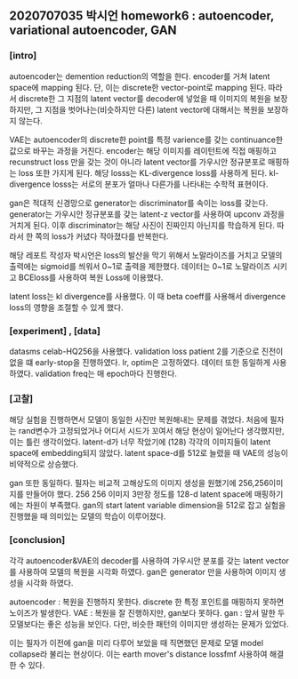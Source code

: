 ## 2020707035 박시언 homework6 : autoencoder, variational autoencoder, GAN

### [intro]
autoencoder는 demention reduction의 역할을 한다. encoder를 거쳐 latent space에 mapping 된다. 단, 이는 discrete한 vector-point로 mapping 된다.
따라서 discrete한 그 지점의 latent vector를 decoder에 넣었을 때 이미지의 복원을 보장하지만, 그 지점을 벗어나는(비슷하지만 다른) latent vector에 대해서는 복원을 보장하지 않는다.

VAE는 autoencoder의 discrete한 point를 특정 varience를 갖는 continuance한 값으로 바꾸는 과정을 거친다.
encoder는 해당 이미지를 레이턴트에 직접 매핑하고 recunstruct loss 만을 갖는 것이 아니라 latent vector를 가우시안 정규분포로 매핑하는 loss 또한 가지게 된다.
해당 losss는 KL-divergence loss를 사용하게 된다. kl-divergence losss는 서로의 분포가 얼마나 다른가를 나타내는 수학적 표현이다.

gan은 적대적 신경망으로 generator는 discriminator를 속이는 loss를 갖는다. generator는 가우시안 정규분포를 갖는 latent-z vector를 사용하여 upconv 과정을 거치게 된다.
이후 discriminator는 해당 사진이 진짜인지 아닌지를 학습하게 된다. 따라서 한 쪽의 loss가 커녔다 작아졌다를 반복한다.

해당 레포트 작성자 박시언은 loss의 발산을 막기 위해서 노말라이즈를 거치고 모델의 출력에는 sigmoid를 씌워서 0~1로 출력을 제한했다.
데이터는 0~1로 노말라이즈 시키고 BCEloss를 사용하여 복원 Loss에 이용했다.

latent loss는 kl divergence를 사용했다. 이 때 beta coeff를 사용해서 divergence loss의 영향을 조절할 수 있게 했다.

### [experiment] , [data]
datasms celab-HQ256을 사용했다.
validation loss patient 2를 기준으로 진전이 없을 떄 early-stop을 진행하였다.
lr, optim은 고정하였다. 데이터 또한 동일하게 사용하였다. validation freq는 매 epoch마다 진행한다.

### [고찰]

해당 실험을 진행하면서 모델이 동일한 사진만 복원해내는 문제를 겪었다. 처음에 필자는 rand변수가 고정되었거나 어디서 시드가 꼬여서 해당 현상이 일어난다 생각했지만, 이는 틀린 생각이었다. latent-d가 너무 작았기에 (128)
각각의 이미지들이 latent space에 embedding되지 않았다. latent space-d를 512로 늘렸을 때 VAE의 성능이 비약적으로 상승했다.

gan 또한 동일하다. 필자는 비교적 고해상도의 이미지 생성을 원했기에 256,256이미지를 만들어야 했다.
256 256 이미지 3만장 정도를 128-d latent space에 매핑하기에는 차원이 부족했다.
gan의 start latent variable dimension을 512로 잡고 실험을 진행했을 때 의미있는 모델의 학습이 이루어졌다.

### [conclusion]

각각 autoencoder&VAE의 decoder를 사용하여 가우시안 분포를 갖는 latent vector를 사용하여 모델의 복원을 시각화 하였다.
gan은 generator 만을 사용하여 이미지 생성을 시각화 하였다.

autoencoder : 복원을 진행하지 못한다. discrete 한 특정 포인트를 매핑하지 못하면 노이즈가 발생한다.
VAE : 복원을 잘 진행하지만, gan보다 못하다. 
gan : 앞서 말한 두 모델보다는 좋은 성능을 보인다. 다만, 비슷한 패턴의 이미지만 생성하는 문제가 있었다.

이는 필자가 이전에 gan을 미리 다루어 보았을 때 직면했던 문제로 모델 model collapse라 불리는 현상이다. 이는 earth mover's distance lossfmf 사용하여 해결한 수 있다.

